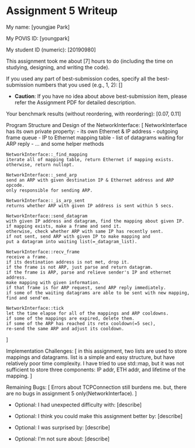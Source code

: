 Assignment 5 Writeup
=============

My name: [youngjae Park]

My POVIS ID: [youngpark]

My student ID (numeric): [20190980]

This assignment took me about [7] hours to do (including the time on studying, designing, and writing the code).

If you used any part of best-submission codes, specify all the best-submission numbers that you used (e.g., 1, 2): []

- **Caution**: If you have no idea about above best-submission item, please refer the Assignment PDF for detailed description.

Your benchmark results (without reordering, with reordering): [0.07, 0.11]

Program Structure and Design of the NetworkInterface:
[
    NetworkInterface has its own private property:
    - its own Ethernet & IP address
    - outgoing frame queue
    - IP to Ethernet mapping table
    - list of datagrams waiting for ARP reply
    - ... and some helper methods

    NetworkInterface::_find_mapping
    iterate all of mapping table, return Ethernet if mapping exists.
    otherwise, return nullopt.

    NetworkInterface::_send_arp
    send an ARP with given destination IP & Ethernet address and ARP opcode.
    only responsible for sending ARP.

    NetworkInterface::_is_arp_sent
    returns whether ARP with given IP address is sent within 5 secs.

    NetworkInterface::send_datagram
    with given IP address and datagram, find the mapping about given IP.
    if mapping exists, make a frame and send it.
    otherwise, check whether ARP with same IP has recently sent.
    if not sent, send ARP with given IP to make mapping and
    put a datagram into waiting list(=_datagram_list).

    NetworkInterface::recv_frame
    receive a frame.
    if its destination address is not met, drop it.
    if the frame is not ARP, just parse and return datagram.
    if the frame is ARP, parse and relieve sender's IP and ethernet address.
    make mapping with given information.
    if that frame is for ARP request, send ARP reply immediately.
    if some of the waiting datagrams are able to be sent with new mapping, 
    find and send'em.

    NetworkInterface::tick
    let the time elapse for all of the mappings and ARP cooldowns.
    if some of the mappings are expired, delete them.
    if some of the ARP has reached its retx cooldown(=5 sec),
    re-send the same ARP and adjust its cooldown.
]

Implementation Challenges:
[
    in this assignment, two lists are used to store mappings and datagrams.
    list is a simple and easy structure, but have relatively poor time complexity.
    I have tried to use std::map, but it was not sufficient to store three components:
    IP addr, ETH addr, and lifetime of the mapping.
]

Remaining Bugs:
[
    Errors about TCPConnection still burdens me.
    but, there are no bugs in assignment 5 only(NetworkInterface).
]

- Optional: I had unexpected difficulty with: [describe]

- Optional: I think you could make this assignment better by: [describe]

- Optional: I was surprised by: [describe]

- Optional: I'm not sure about: [describe]
